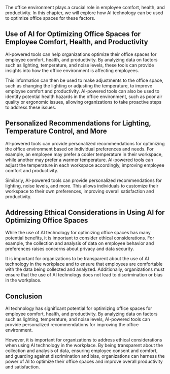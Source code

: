 

The office environment plays a crucial role in employee comfort, health, and productivity. In this chapter, we will explore how AI technology can be used to optimize office spaces for these factors.

Use of AI for Optimizing Office Spaces for Employee Comfort, Health, and Productivity
-------------------------------------------------------------------------------------

AI-powered tools can help organizations optimize their office spaces for employee comfort, health, and productivity. By analyzing data on factors such as lighting, temperature, and noise levels, these tools can provide insights into how the office environment is affecting employees.

This information can then be used to make adjustments to the office space, such as changing the lighting or adjusting the temperature, to improve employee comfort and productivity. AI-powered tools can also be used to identify potential health hazards in the office environment, such as poor air quality or ergonomic issues, allowing organizations to take proactive steps to address these issues.

Personalized Recommendations for Lighting, Temperature Control, and More
------------------------------------------------------------------------

AI-powered tools can provide personalized recommendations for optimizing the office environment based on individual preferences and needs. For example, an employee may prefer a cooler temperature in their workspace, while another may prefer a warmer temperature. AI-powered tools can adjust the temperature in each workspace accordingly, improving employee comfort and productivity.

Similarly, AI-powered tools can provide personalized recommendations for lighting, noise levels, and more. This allows individuals to customize their workspace to their own preferences, improving overall satisfaction and productivity.

Addressing Ethical Considerations in Using AI for Optimizing Office Spaces
--------------------------------------------------------------------------

While the use of AI technology for optimizing office spaces has many potential benefits, it is important to consider ethical considerations. For example, the collection and analysis of data on employee behavior and preferences raises concerns about privacy and data security.

It is important for organizations to be transparent about the use of AI technology in the workplace and to ensure that employees are comfortable with the data being collected and analyzed. Additionally, organizations must ensure that the use of AI technology does not lead to discrimination or bias in the workplace.

Conclusion
----------

AI technology has significant potential for optimizing office spaces for employee comfort, health, and productivity. By analyzing data on factors such as lighting, temperature, and noise levels, AI-powered tools can provide personalized recommendations for improving the office environment.

However, it is important for organizations to address ethical considerations when using AI technology in the workplace. By being transparent about the collection and analysis of data, ensuring employee consent and comfort, and guarding against discrimination and bias, organizations can harness the power of AI to optimize their office spaces and improve overall productivity and satisfaction.
